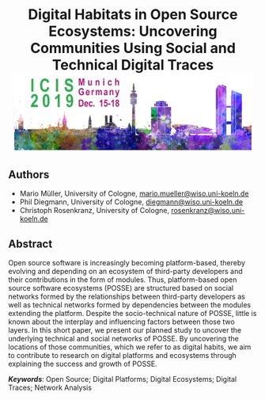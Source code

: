 <h1 align="center">
Digital Habitats in Open Source Ecosystems: Uncovering Communities Using
Social and Technical Digital Traces </br>
  <a href="https://icis2019.aisconferences.org/">
    <img alt="ICIS 2019 Banner" src="/assets/img/banner-icis-2019.jpg" width="480" />
  </a>
</h1>

## Authors

- Mario Müller, University of Cologne, mario.mueller@wiso.uni-koeln.de
- Phil Diegmann, University of Cologne, diegmann@wiso.uni-koeln.de
- Christoph Rosenkranz, University of Cologne, rosenkranz@wiso.uni-koeln.de

## Abstract

Open source software is increasingly becoming platform-based, thereby evolving
and depending on an ecosystem of third-party developers and their contributions
in the form of modules. Thus, platform-based open source software ecosystems
(POSSE) are structured based on social networks formed by the relationships
between third-party developers as well as technical networks formed by
dependencies between the modules extending the platform. Despite the
socio-technical nature of POSSE, little is known about the interplay and
influencing factors between those two layers. In this short paper, we present
our planned study to uncover the underlying technical and social networks of
POSSE. By uncovering the locations of those communities, which we refer to as
digital habits, we aim to contribute to research on digital platforms and
ecosystems through explaining the success and growth of POSSE.

_**Keywords**_: Open Source; Digital Platforms; Digital Ecosystems; Digital
Traces; Network Analysis
